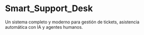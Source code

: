 # Smart_Support_Desk
Un sistema completo y moderno para gestión de tickets, asistencia automática con IA y agentes humanos.
